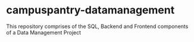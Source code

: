 # campuspantry-datamanagement
This repository comprises of the SQL, Backend and Frontend components of a Data Management Project
